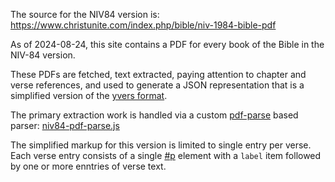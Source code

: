 The source for the NIV84 version is:
  https://www.christunite.com/index.php/bible/niv-1984-bible-pdf

As of 2024-08-24, this site contains a PDF for every book of the Bible in the
NIV-84 version.

These PDFs are fetched, text extracted, paying attention to chapter and verse
references, and used to generate a JSON representation that is a simplified
version of the [yvers format](/README.md#yvers-markup).

The primary extraction work is handled via a custom
[pdf-parse](https://gitlab.com/autokent/pdf-parse) based parser:
[niv84-pdf-parse.js](/lib/niv84-pdf-parse.js)

The simplified markup for this version is limited to single entry per verse.
Each verse entry consists of a single
[#p](https://ubsicap.github.io/usx/parastyles.html#p) element with a `label`
item followed by one or more enntries of verse text.
